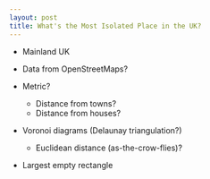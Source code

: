 ```yaml
---
layout: post
title: What's the Most Isolated Place in the UK?
---
```


* Mainland UK

* Data from OpenStreetMaps?
* Metric?
    * Distance from towns?
    * Distance from houses?

* Voronoi diagrams (Delaunay triangulation?)
    * Euclidean distance (as-the-crow-flies)?
* Largest empty rectangle
